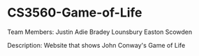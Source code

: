 # CS3560-Game-of-Life


Team Members:  Justin Adie
               Bradey Lounsbury
	       Easton Scowden 

Description:   Website that shows John Conway's Game of Life
